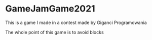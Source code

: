 # GameJamGame2021
This is a game I made in a contest made by Giganci Programowania

The whole point of this game is to avoid blocks
